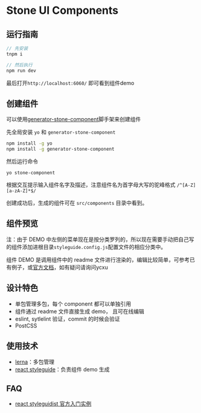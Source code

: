 # Stone UI Components

## 运行指南

```js
// 先安装
tnpm i

// 然后执行
npm run dev
```

最后打开`http://localhost:6060/` 即可看到组件demo

## 创建组件

可以使用[generator-stone-component](https://github.com/imweb/generator-stone-component)脚手架来创建组件

先全局安装 `yo` 和 `generator-stone-component`
```bash
npm install -g yo
npm install -g generator-stone-component
```

然后运行命令
```
yo stone-component
```

根据交互提示输入组件名字及描述，注意组件名为首字母大写的驼峰格式 `/^[A-Z][a-zA-Z]*$/`

创建成功后，生成的组件可在 `src/components` 目录中看到。

## 组件预览

注：由于 DEMO 中左侧的菜单现在是按分类罗列的，所以现在需要手动把自己写的组件添加进根目录`styleguide.config.js`配置文件的相应分类中。

组件 DEMO 是调用组件中的 readme 文件进行渲染的，编辑比较简单，可参考已有例子，或[官方文档](https://react-styleguidist.js.org/docs/documenting.html)，如有疑问请询问ycxu

## 设计特色

- 单包管理多包，每个 component 都可以单独引用
- 组件通过 readme 文件直接生成 demo， 且可在线编辑
- eslint, sytlelint 验证，commit 的时候会验证
- PostCSS

## 使用技术

- [lerna](https://github.com/lerna/lerna)：多包管理
- [react styleguide](https://github.com/styleguidist/react-styleguidist)：负责组件 demo 生成

## FAQ

- [react styleguidist 官方入门实例](https://github.com/styleguidist/react-styleguidist/tree/master/examples/basic)